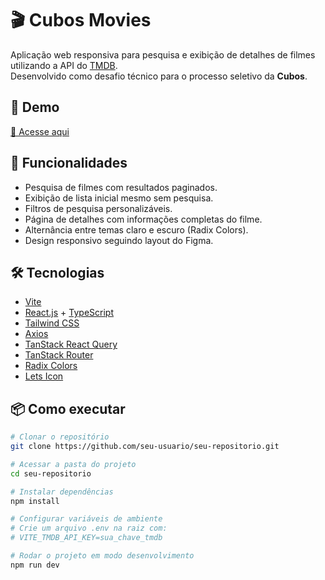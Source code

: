 # 🎬 Cubos Movies

Aplicação web responsiva para pesquisa e exibição de detalhes de filmes utilizando a API do [TMDB](https://developer.themoviedb.org/).  
Desenvolvido como desafio técnico para o processo seletivo da **Cubos**.

## 🚀 Demo
[🔗 Acesse aqui](https://cubos-movies-aj0s80biy-gabriel-messias-projects-af855e57.vercel.app/)

## 📌 Funcionalidades
- Pesquisa de filmes com resultados paginados.
- Exibição de lista inicial mesmo sem pesquisa.
- Filtros de pesquisa personalizáveis.
- Página de detalhes com informações completas do filme.
- Alternância entre temas claro e escuro (Radix Colors).
- Design responsivo seguindo layout do Figma.

## 🛠️ Tecnologias
- [Vite](https://vitejs.dev/)
- [React.js](https://react.dev/) + [TypeScript](https://www.typescriptlang.org/)
- [Tailwind CSS](https://tailwindcss.com/)
- [Axios](https://axios-http.com/)
- [TanStack React Query](https://tanstack.com/query/latest)
- [TanStack Router](https://tanstack.com/router/latest)
- [Radix Colors](https://www.radix-ui.com/colors/docs/overview/installation)
- [Lets Icon](https://www.figma.com/design/TKBIZengDI2kqu3Wh0VFSo/Free-Icon-Pack-1700--icons--Community)

## 📦 Como executar
```bash
# Clonar o repositório
git clone https://github.com/seu-usuario/seu-repositorio.git

# Acessar a pasta do projeto
cd seu-repositorio

# Instalar dependências
npm install

# Configurar variáveis de ambiente
# Crie um arquivo .env na raiz com:
# VITE_TMDB_API_KEY=sua_chave_tmdb

# Rodar o projeto em modo desenvolvimento
npm run dev



